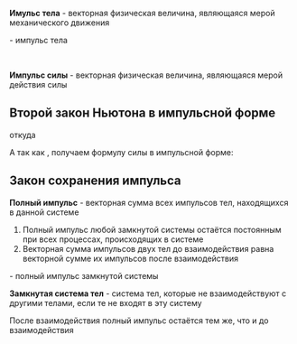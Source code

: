 **Имульс тела** - векторная физическая величина, являющаяся мерой механического движения

<BlockMath math="
    \vec p=m\vec v
">

<p>
    <InlineMath math="\vec p"> - импульс тела<br/>
    <InlineMath math="[p]=\frac{\text{кг} \cdot \text{м}}{\text с}">
</p>

<br/>

**Импульс силы** - векторная физическая величина, являющаяся мерой действия силы

<BlockMath math="
    \vec I = \vec F \cdot t
">

## Второй закон Ньютона в импульсной форме

<BlockMath math="
    \vec F=m\vec a\\
    \vec a=\frac{\vec v - \vec {v_0}}{t} \Rightarrow \vec F=m\frac{\vec v - \vec {v_0}}{t}\\
">

откуда

<BlockMath math="
    \vec Ft=m\vec v - m\vec{v_0}=m\Delta{\vec v}
">

А так как <InlineMath math="\Delta p=m\Delta{\vec v}">, получаем формулу силы в импульсной форме:

<BlockMath math="
    \vec F=\frac{\Delta{\vec p}}{\Delta t}
">

## Закон сохранения импульса

**Полный импульс** - векторная сумма всех импульсов тел, находящихся в данной системе

1. Полный импульс любой замкнутой системы остаётся постоянным при всех процессах, происходящих в системе
2. Векторная сумма импульсов двух тел до взаимодействия равна векторной 
сумме их импульсов после взаимодействия

<BlockMath math="
    \frac{\Delta{\vec p}}{\Delta t}=0\\
    \vec p=const
">

<p>
    <InlineMath math="\vec p"> - полный импульс замкнутой системы
</p>

**Замкнутая система тел** - система тел, которые не взаимодействуют с другими телами,
если те не входят в эту систему

<ExpandableText title="Справедливо для замкнутых систем тел">
    <BlockMath math="
        \vec{p_1}+\vec{p_2}=\vec{p_1'}+\vec{p_2'}\\
        m_1 \vec{v_1} + m_2 \vec{v_2}=m_1 \vec{v_1'}+m_2 \vec{v_2'}
    ">
    После взаимодействия полный импульс остаётся тем же, что и до взаимодействия
    <!-- TODO: Изображение взаимодействия -->
</ExpandableText>